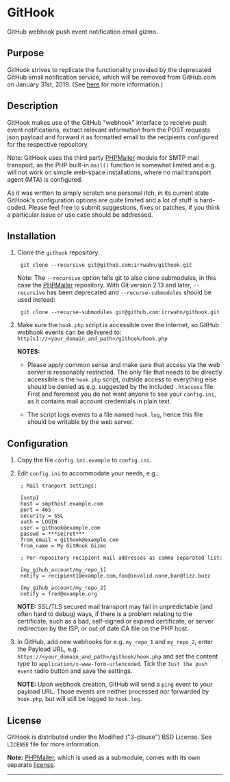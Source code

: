 # GitHook

GitHub webhook push event notification email gizmo.


## Purpose

GitHook strives to replicate the functionality provided by the deprecated
GitHub email notification service, which will be removed from GitHub.com
on January 31st, 2019.
(See [here](https://developer.github.com/changes/2018-04-25-github-services-deprecation/)
for more information.)


## Description

GitHook makes use of the GitHub "webhook" interface to receive push event
notifications, extract relevant information from the POST requests json
payload and forward it as formatted email to the recipients configured
for the respective repository.

Note: GitHook uses the third party [PHPMailer](https://github.com/PHPMailer/PHPMailer)
module for SMTP mail transport, as the PHP built-in `mail()` function is
somewhat limited and e.g. will not work on simple web-space installations,
where no mail transport agent (MTA) is configured.

As it was written to simply scratch one personal itch, in its current
state GitHook's configuration options are quite limited and a lot of
stuff is hard-coded. Please feel free to submit suggestions, fixes or
patches, if you think a particular issue or use case should be addressed.


## Installation

1. Clone the `githook` repository:

        git clone --recursive git@github.com:irrwahn/githook.git

   Note: The `--recursive` option tells git to also clone submodules,
   in this case the [PHPMailer](https://github.com/PHPMailer/PHPMailer)
   repository. With Git version 2.13 and later, `--recursive` has
   been deprecated and `--recurse-submodules` should be used instead:

        git clone --recurse-submodules git@github.com:irrwahn/githook.git


2. Make sure the `hook.php` script is accessible over the internet, so
   GitHub webhook events can be delivered to:
   `http[s]://<your_domain_and_path>/githook/hook.php`

   **NOTES:**

   * Please apply common sense and make sure that access via the web
   server is reasonably restricted. The only file that needs to be
   directly accessible is the `hook.php` script, outside access to
   everything else should be denied as e.g. suggested by the included
   `.htaccess` file. First and foremost you do not want anyone to see
   your `config.ini`, as it contains mail account credentials in plain
   text.

   * The script logs events to a file named `hook.log`, hence this file
   should be writable by the web server.


## Configuration

1. Copy the file `config.ini.example` to `config.ini`.

2. Edit `config.ini` to accommodate your needs, e.g.:

        ; Mail tranport settings:

        [smtp]
        host = smpthost.example.com
        port = 465
        security = SSL
        auth = LOGIN
        user = githook@example.com
        passwd = ***secret***
        from_email = githook@example.com
        from_name = My GitHook Gizmo

        ; Per-repository recipient mail addresses as comma separated list:

        [my_gihub_account/my_repo_1]
        notify = recipient1@example.com,foo@invalid.none,bar@fizz.buzz

        [my_gihub_account/my_repo_2]
        notify = fred@example.org

   **NOTE:** SSL/TLS secured mail transport may fail in unpredictable
   (and often hard to debug) ways, if there is a problem relating to the
   certificate, such as a bad, self-signed or expired certificate, or
   server redirection by the ISP, or out of date CA file on the PHP host.

3. In GitHub, add new webhooks for e.g. `my_repo_1` and `my_repo_2`,
   enter the Payload URL, e.g. `https://<your_domain_and_path>/githook/hook.php`
   and set the content type to `application/x-www-form-urlencoded`.
   Tick the `Just the push event` radio button and save the settings.

   **NOTE:** Upon webhook creation, GitHub will send a `ping` event to
   your payload URL. Those events are neither processed nor forwarded by
   `hook.php`, but will still be logged to `hook.log`.


## License

GitHook is distributed under the Modified ("3-clause") BSD License.
See `LICENSE` file for more information.

**Note:** [PHPMailer](https://github.com/PHPMailer/PHPMailer),
which is used as a submodule, comes with its own separate
[license](https://github.com/PHPMailer/PHPMailer/blob/master/LICENSE).

----------------------------------------------------------------------
